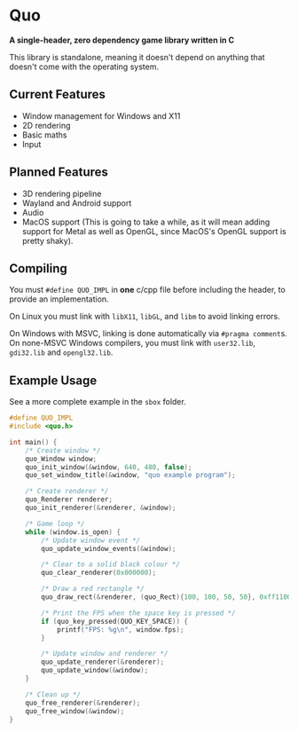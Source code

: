 # Quo

**A single-header, zero dependency game library written in C**

This library is standalone, meaning it doesn't depend on anything that doesn't come with the operating system.

## Current Features
 - Window management for Windows and X11
 - 2D rendering
 - Basic maths
 - Input

## Planned Features
 - 3D rendering pipeline
 - Wayland and Android support
 - Audio
 - MacOS support (This is going to take a while, as it will mean adding support for Metal as well as OpenGL, since MacOS's OpenGL support is pretty shaky).

## Compiling
You must `#define QUO_IMPL` in **one** c/cpp file before including the header, to provide an implementation.

On Linux you must link with `libX11`, `libGL`, and `libm` to avoid linking errors.

On Windows with MSVC, linking is done automatically via `#pragma comment`s. On none-MSVC Windows compilers, you must link with `user32.lib`, `gdi32.lib` and `opengl32.lib`.

## Example Usage
See a more complete example in the `sbox` folder.

```c
#define QUO_IMPL
#include <quo.h>

int main() {
	/* Create window */
	quo_Window window;
	quo_init_window(&window, 640, 480, false);
	quo_set_window_title(&window, "quo example program");

	/* Create renderer */
	quo_Renderer renderer;
	quo_init_renderer(&renderer, &window);

	/* Game loop */
	while (window.is_open) {
		/* Update window event */
		quo_update_window_events(&window);

		/* Clear to a solid black colour */
		quo_clear_renderer(0x000000);

		/* Draw a red rectangle */
		quo_draw_rect(&renderer, (quo_Rect){100, 100, 50, 50}, 0xff1100);

		/* Print the FPS when the space key is pressed */
		if (quo_key_pressed(QUO_KEY_SPACE)) {
			printf("FPS: %g\n", window.fps);
		}

		/* Update window and renderer */
		quo_update_renderer(&renderer);
		quo_update_window(&window);
	}

	/* Clean up */
	quo_free_renderer(&renderer);
	quo_free_window(&window);
}
```
